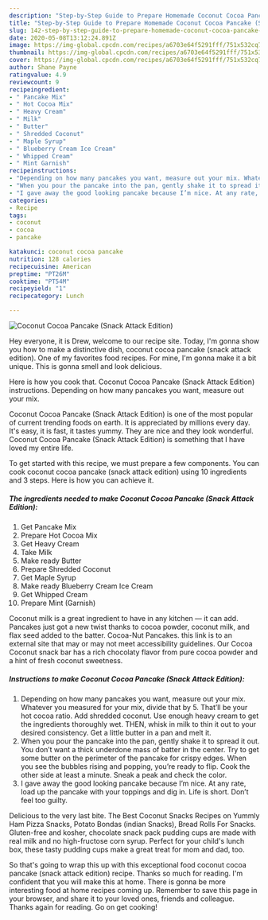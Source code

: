 ```yaml
---
description: "Step-by-Step Guide to Prepare Homemade Coconut Cocoa Pancake (Snack Attack Edition)"
title: "Step-by-Step Guide to Prepare Homemade Coconut Cocoa Pancake (Snack Attack Edition)"
slug: 142-step-by-step-guide-to-prepare-homemade-coconut-cocoa-pancake-snack-attack-edition
date: 2020-05-08T13:12:24.891Z
image: https://img-global.cpcdn.com/recipes/a6703e64f5291fff/751x532cq70/coconut-cocoa-pancake-snack-attack-edition-recipe-main-photo.jpg
thumbnail: https://img-global.cpcdn.com/recipes/a6703e64f5291fff/751x532cq70/coconut-cocoa-pancake-snack-attack-edition-recipe-main-photo.jpg
cover: https://img-global.cpcdn.com/recipes/a6703e64f5291fff/751x532cq70/coconut-cocoa-pancake-snack-attack-edition-recipe-main-photo.jpg
author: Shane Payne
ratingvalue: 4.9
reviewcount: 9
recipeingredient:
- " Pancake Mix"
- " Hot Cocoa Mix"
- " Heavy Cream"
- " Milk"
- " Butter"
- " Shredded Coconut"
- " Maple Syrup"
- " Blueberry Cream Ice Cream"
- " Whipped Cream"
- " Mint Garnish"
recipeinstructions:
- "Depending on how many pancakes you want, measure out your mix. Whatever you measured for your mix, divide that by 5. That’ll be your hot cocoa ratio. Add shredded coconut. Use enough heavy cream to get the ingredients thoroughly wet. THEN, whisk in milk to thin it out to your desired consistency. Get a little butter in a pan and melt it."
- "When you pour the pancake into the pan, gently shake it to spread it out. You don’t want a thick underdone mass of batter in the center. Try to get some butter on the perimeter of the pancake for crispy edges. When you see the bubbles rising and popping, you’re ready to flip. Cook the other side at least a minute. Sneak a peak and check the color."
- "I gave away the good looking pancake because I’m nice. At any rate, load up the pancake with your toppings and dig in. Life is short. Don’t feel too guilty."
categories:
- Recipe
tags:
- coconut
- cocoa
- pancake

katakunci: coconut cocoa pancake 
nutrition: 128 calories
recipecuisine: American
preptime: "PT26M"
cooktime: "PT54M"
recipeyield: "1"
recipecategory: Lunch

---
```



![Coconut Cocoa Pancake (Snack Attack Edition)](https://img-global.cpcdn.com/recipes/a6703e64f5291fff/751x532cq70/coconut-cocoa-pancake-snack-attack-edition-recipe-main-photo.jpg)

Hey everyone, it is Drew, welcome to our recipe site. Today, I'm gonna show you how to make a distinctive dish, coconut cocoa pancake (snack attack edition). One of my favorites food recipes. For mine, I'm gonna make it a bit unique. This is gonna smell and look delicious.

Here is how you cook that. Coconut Cocoa Pancake (Snack Attack Edition) instructions. Depending on how many pancakes you want, measure out your mix.

Coconut Cocoa Pancake (Snack Attack Edition) is one of the most popular of current trending foods on earth. It is appreciated by millions every day. It's easy, it is fast, it tastes yummy. They are nice and they look wonderful. Coconut Cocoa Pancake (Snack Attack Edition) is something that I have loved my entire life.


To get started with this recipe, we must prepare a few components. You can cook coconut cocoa pancake (snack attack edition) using 10 ingredients and 3 steps. Here is how you can achieve it.

<!--inarticleads1-->

##### The ingredients needed to make Coconut Cocoa Pancake (Snack Attack Edition):

1. Get  Pancake Mix
1. Prepare  Hot Cocoa Mix
1. Get  Heavy Cream
1. Take  Milk
1. Make ready  Butter
1. Prepare  Shredded Coconut
1. Get  Maple Syrup
1. Make ready  Blueberry Cream Ice Cream
1. Get  Whipped Cream
1. Prepare  Mint (Garnish)


Coconut milk is a great ingredient to have in any kitchen — it can add. Pancakes just got a new twist thanks to cocoa powder, coconut milk, and flax seed added to the batter. Cocoa-Nut Pancakes. this link is to an external site that may or may not meet accessibility guidelines. Our Cocoa Coconut snack bar has a rich chocolaty flavor from pure cocoa powder and a hint of fresh coconut sweetness. 

<!--inarticleads2-->

##### Instructions to make Coconut Cocoa Pancake (Snack Attack Edition):

1. Depending on how many pancakes you want, measure out your mix. Whatever you measured for your mix, divide that by 5. That’ll be your hot cocoa ratio. Add shredded coconut. Use enough heavy cream to get the ingredients thoroughly wet. THEN, whisk in milk to thin it out to your desired consistency. Get a little butter in a pan and melt it.
1. When you pour the pancake into the pan, gently shake it to spread it out. You don’t want a thick underdone mass of batter in the center. Try to get some butter on the perimeter of the pancake for crispy edges. When you see the bubbles rising and popping, you’re ready to flip. Cook the other side at least a minute. Sneak a peak and check the color.
1. I gave away the good looking pancake because I’m nice. At any rate, load up the pancake with your toppings and dig in. Life is short. Don’t feel too guilty.


Delicious to the very last bite. The Best Coconut Snacks Recipes on Yummly Ham Pizza Snacks, Potato Bondas (indian Snacks), Bread Rolls For Snacks. Gluten-free and kosher, chocolate snack pack pudding cups are made with real milk and no high-fructose corn syrup. Perfect for your child&#39;s lunch box, these tasty pudding cups make a great treat for mom and dad, too. 

So that's going to wrap this up with this exceptional food coconut cocoa pancake (snack attack edition) recipe. Thanks so much for reading. I'm confident that you will make this at home. There is gonna be more interesting food at home recipes coming up. Remember to save this page in your browser, and share it to your loved ones, friends and colleague. Thanks again for reading. Go on get cooking!
